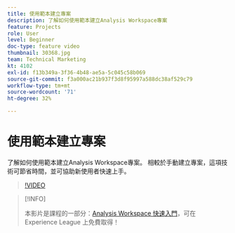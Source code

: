 ```yaml
---
title: 使用範本建立專案
description: 了解如何使用範本建立Analysis Workspace專案
feature: Projects
role: User
level: Beginner
doc-type: feature video
thumbnail: 30368.jpg
team: Technical Marketing
kt: 4102
exl-id: f13b349a-3f36-4b48-ae5a-5c045c58b069
source-git-commit: f3a000ac21b937f3d8f95997a588dc38af529c79
workflow-type: tm+mt
source-wordcount: '71'
ht-degree: 32%

---
```


# 使用範本建立專案

了解如何使用範本建立Analysis Workspace專案。 相較於手動建立專案，這項技術可節省時間，並可協助新使用者快速上手。

>[!VIDEO](https://video.tv.adobe.com/v/30368/?quality=12)

>[!INFO]
>
> 本影片是課程的一部分：[Analysis Workspace 快速入門](https://experienceleague.adobe.com/?recommended=Analytics-U-1-2020.1.workspace)，可在 Experience League 上免費取得！